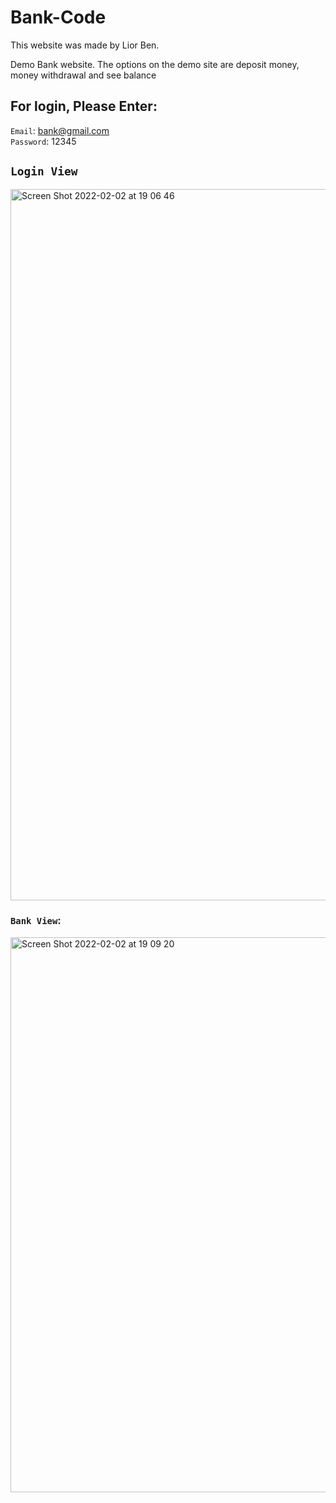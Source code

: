 # Bank-Code

This website was made by Lior Ben.

Demo Bank website.
The options on the demo site are deposit money, money withdrawal and see balance

## For login, Please Enter:

`Email`: bank@gmail.com
<br>
`Password`: 12345
<br> 

## `Login View`


<img width="1138" alt="Screen Shot 2022-02-02 at 19 06 46" src="https://user-images.githubusercontent.com/81048007/152205625-5e3805f0-cad6-4bfd-bc2d-6950a3bd467d.png">
 
 <br>
 
 ### `Bank View`: 
 <img width="888" alt="Screen Shot 2022-02-02 at 19 09 20" src="https://user-images.githubusercontent.com/81048007/152205666-f048f988-ae9a-483a-a56a-06022b5ae9ee.png">
